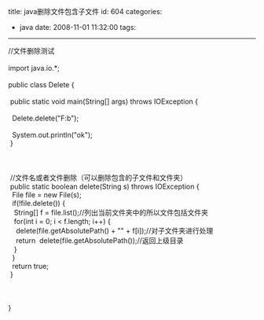 title: java删除文件包含子文件
id: 604
categories:
  - java
date: 2008-11-01 11:32:00
tags:
---

//文件删除测试
</br>
</br>import java.io.*;
</br>
</br>public class Delete {
</br>
</br>&nbsp;public static void main(String[] args) throws IOException {
</br>&nbsp;&nbsp;
</br>&nbsp;&nbsp;Delete.delete(&quot;F:b&quot;);
</br>
</br>&nbsp;&nbsp;System.out.println(&quot;ok&quot;);
</br>&nbsp;}
</br>
</br>&nbsp;
</br>&nbsp;
</br>&nbsp;//文件名或者文件删除（可以删除包含的子文件和文件夹）
</br>&nbsp;public static boolean delete(String s) throws IOException {
</br>&nbsp;&nbsp;File file = new File(s);
</br>&nbsp;&nbsp;if(!file.delete()) {
</br>&nbsp;&nbsp;&nbsp;String[] f = file.list();//列出当前文件夹中的所以文件包括文件夹
</br>&nbsp;&nbsp;&nbsp;for(int i = 0; i &lt; f.length; i++) {
</br>&nbsp;&nbsp;&nbsp;&nbsp;delete(file.getAbsolutePath() + &quot;&quot; + f[i]);//对子文件夹进行处理
</br>&nbsp;&nbsp;&nbsp;&nbsp;return &nbsp;delete(file.getAbsolutePath());//返回上级目录
</br>&nbsp;&nbsp;&nbsp;}
</br>&nbsp;&nbsp;}
</br>&nbsp;&nbsp;return true;
</br>&nbsp;}
</br>
</br>&nbsp;
</br>
</br>}
